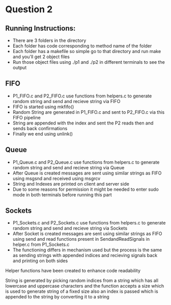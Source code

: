 # Question 2

## Running Instructions: 

- There are 3 folders in the directory
- Each folder has code corresponding to method name of the folder
- Each folder has a makefile so simple go to that directory and run make and you'll get 2 object files
- Run those object files using ./p1 and ./p2 in different terminals to see the output

## FIFO

- P1_FIFO.c and P2_FIFO.c use functions from helpers.c to generate random string and send and recieve string via FIFO
- FIFO is started using mkfifo()
- Random String are generated in P1_FIFO.c and sent to P2_FIFO.c via this FIFO pipeline
- String are appended with the index and sent the P2 reads then and sends back confirmations
- Finally we end using unlink()

## Queue

- P1_Queue.c and P2_Queue.c use functions from helpers.c to generate random string and send and recieve string via Queue
- After Queue is created messages are sent using similar strings as FIFO using msgsnd and received using msgrcv
- String and Indexes are printed on client and server side
- Due to some reasons for permission it might be needed to enter sudo mode in both terminals before running this part
  
## Sockets

- P1_Sockets.c and P2_Sockets.c use functions from helpers.c to generate random string and send and recieve string via Sockets
- After Socket is created messages are sent using similar strings as FIFO using send and read functions present in SendandReadSignals in helper.c from P1_Sockets.c 
- The functioning differs in mechanism used but the process is the same as sending strings with appended indices and recieving signals back and printing on both sides

Helper functions have been created to enhance code readability

String is generated by picking random indices from a string which has all lowercase and uppercase characters and the function accepts a size which is used to generate string of a fixed size also an index is passed which is appended to the string by converting it to a string